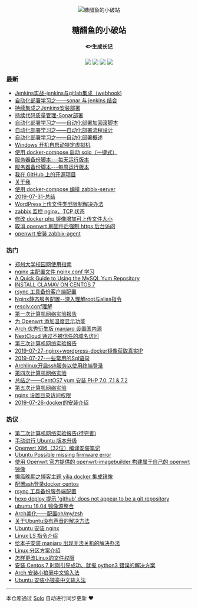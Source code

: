 <p align="center"><img alt="糖醋鱼的小破站" src="https://static.b3log.org/images/brand/solo-32.png"></p><h2 align="center">
糖醋鱼的小破站
</h2>

<h4 align="center">🐟生成长记</h4>
<p align="center"><a title="糖醋鱼的小破站" target="_blank" href="https://github.com/expoli/solo-blog"><img src="https://img.shields.io/github/last-commit/expoli/solo-blog.svg?style=flat-square&color=FF9900"></a>
<a title="GitHub repo size in bytes" target="_blank" href="https://github.com/expoli/solo-blog"><img src="https://img.shields.io/github/repo-size/expoli/solo-blog.svg?style=flat-square"></a>
<a title="Solo Version" target="_blank" href="https://github.com/b3log/solo/releases"><img src="https://img.shields.io/badge/solo-3.6.4-f1e05a.svg?style=flat-square&color=blueviolet"></a>
<a title="Hits" target="_blank" href="https://github.com/b3log/hits"><img src="https://hits.b3log.org/expoli/solo-blog.svg"></a></p>

### 最新

* [Jenkins实战-jenkins与gitlab集成（webhook)](https://expoli.tech/articles/2019/08/18/1566118515630.html)
* [自动化部署学习之——sonar 与 jenkins 结合](https://expoli.tech/articles/2019/08/18/1566110631575.html)
* [持续集成之Jenkins安装部署](https://expoli.tech/articles/2019/08/18/1566110465770.html)
* [持续代码质量管理-Sonar部署](https://expoli.tech/articles/2019/08/18/1566110413790.html)
* [自动化部署学习之——自动化部署加回滚脚本](https://expoli.tech/articles/2019/08/18/1566110347365.html)
* [自动化部署学习之——自动化部署流程设计](https://expoli.tech/articles/2019/08/18/1566110249789.html)
* [自动化部署学习之——自动化部署概述](https://expoli.tech/articles/2019/08/18/1566110182025.html)
* [Windows 开机自启动特定虚拟机](https://expoli.tech/articles/2019/08/15/1565860731902.html)
* [使用 docker-compose 启动 solo（一键式）](https://expoli.tech/articles/2019/08/02/1564718521702.html)
* [服务器备份脚本---每天运行版本](https://expoli.tech/articles/2019/08/02/1564714960295.html)
* [服务器备份脚本---每周运行版本](https://expoli.tech/articles/2019/08/02/1564714959469.html)
* [我在 GitHub 上的开源项目](https://expoli.tech/my-github-repos)
* [关于我](https://expoli.tech/articles/2019/08/01/1564714954727.html)
* [使用 docker-compose 编排 zabbix-server](https://expoli.tech/articles/2019/08/01/1564656221752.html)
* [2019-07-31-总结](https://expoli.tech/articles/2019/07/30/1564656221252.html)
* [WordPress上传文件类型限制解决办法](https://expoli.tech/articles/2019/07/30/1564656221047.html)
* [zabbix 监控 nginx、TCP 状态](https://expoli.tech/articles/2019/07/30/1564656220810.html)
* [修改 docker php 镜像增加可上传文件大小](https://expoli.tech/articles/2019/07/30/1564656220499.html)
* [取消 openwrt 刷固件后强制 https 后台访问](https://expoli.tech/articles/2019/07/30/1564656220231.html)
* [openwrt 安装 zabbix-agent](https://expoli.tech/articles/2019/07/30/1564656214475.html)

### 热门

* [郑州大学校园网使用指南](https://expoli.tech/articles/2018/10/13/1564656231465.html)
* [nginx 主配置文件 nginx.conf 学习](https://expoli.tech/articles/2019/07/27/1564656221533.html)
* [A Quick Guide to Using the MySQL Yum Repository](https://expoli.tech/articles/2019/07/27/1564656222094.html)
* [INSTALL CLAMAV ON CENTOS 7](https://expoli.tech/articles/2019/07/27/1564656222498.html)
* [rsync 工具备份客户端配置](https://expoli.tech/articles/2018/11/18/1564656235627.html)
* [Nginx静态服务配置--深入理解root与alias指令](https://expoli.tech/articles/2019/07/28/1564656219448.html)
* [resolv.conf理解](https://expoli.tech/articles/2019/07/27/1564656218143.html)
* [第一次计算机网络实验报告](https://expoli.tech/articles/2019/03/22/1564656237598.html)
* [为 Openwrt 添加温度显示功能](https://expoli.tech/articles/2019/03/22/1564656238463.html)
* [Arch 优秀衍生版 manjaro 设置国内源](https://expoli.tech/articles/2018/04/29/1564656227925.html)
* [NextCloud 通过不被信任的域名访问](https://expoli.tech/articles/2019/07/29/1564656219723.html)
* [第三次计算机网络实验报告](https://expoli.tech/articles/2019/04/15/1564656238929.html)
* [2019-07-27-nginx+wordpress-docker镜像获取真实IP](https://expoli.tech/articles/2019/07/27/1564656217457.html)
* [2019-07-27-一些常用的Sql语句](https://expoli.tech/articles/2019/07/27/1564656218398.html)
* [Archlinux开启ssh服务以使用终端登录](https://expoli.tech/articles/2018/04/29/1564656227712.html)
* [第四次计算机网络实验](https://expoli.tech/articles/2019/04/15/1564656239121.html)
* [总结之——CentOS7 yum 安装 PHP 7.0, 7.1 & 7.2](https://expoli.tech/articles/2019/07/26/1564656215136.html)
* [第五次计算机网络实验](https://expoli.tech/articles/2019/04/17/1564656239324.html)
* [nginx 设置目录访问权限](https://expoli.tech/articles/2018/04/16/1564656224308.html)
* [2019-07-26-docker的安装介绍](https://expoli.tech/articles/2019/07/26/1564656214175.html)

### 热议

* [第二次计算机网络实验报告(待完善)](https://expoli.tech/articles/2019/04/15/1564656238673.html)
* [手动进行 Ubuntu 版本升级](https://expoli.tech/articles/2019/03/22/1564656238079.html)
* [Openwrt X86（32位）编译安装笔记](https://expoli.tech/articles/2019/03/14/1564656236948.html)
* [Ubuntu Possible missing firmware error](https://expoli.tech/articles/2019/03/22/1564656237880.html)
* [使用 Openwrt 官方提供的 openwrt-imagebuilder 构建属于自己的 openwrt 镜像](https://expoli.tech/articles/2019/03/22/1564656237381.html)
* [懒癌晚期之博客主题 yilia docker 集成镜像](https://expoli.tech/articles/2018/11/17/1564656234922.html)
* [配置ssh登录docker centos](https://expoli.tech/articles/2018/11/17/1564656235228.html)
* [rsync 工具备份服务端配置](https://expoli.tech/articles/2018/11/18/1564656235928.html)
* [hexo deploy 提示 'github' does not appear to be a git repository](https://expoli.tech/articles/2018/11/17/1564656235419.html)
* [ubuntu 18.04 镜像源整合](https://expoli.tech/articles/2018/11/18/1564656236180.html)
* [Arch美化——配置oh/my/zsh](https://expoli.tech/articles/2018/04/29/1564656227508.html)
* [关于Ubuntu没有声音的解决方法](https://expoli.tech/articles/2018/04/07/1564656223111.html)
* [Ubuntu 安装 nginx](https://expoli.tech/articles/2018/04/16/1564656224516.html)
* [Linux LS 指令介绍](https://expoli.tech/articles/2018/04/27/1564656226697.html)
* [给本子安装 manjaro 出现无法关机的解决办法](https://expoli.tech/articles/2018/04/29/1564656228192.html)
* [Linux 分区方案介绍](https://expoli.tech/articles/2018/04/27/1564656226278.html)
* [怎样更改Linux的文件权限](https://expoli.tech/articles/2018/04/27/1564656225825.html)
* [安装 Centos 7 时刚引导成功、就报 python3 错误的解决方案](https://expoli.tech/articles/2018/04/20/1564656224983.html)
* [Arch 安装小狼毫中文输入法](https://expoli.tech/articles/2018/04/29/1564656227300.html)
* [Ubuntu 安装小狼豪中文输入法](https://expoli.tech/articles/2018/04/24/1564656225523.html)

---

本仓库通过 [Solo](https://github.com/b3log/solo) 自动进行同步更新 ❤️ 
